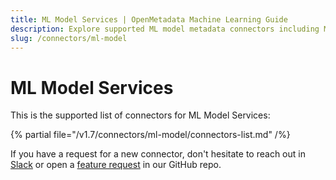 ```yaml
---
title: ML Model Services | OpenMetadata Machine Learning Guide
description: Explore supported ML model metadata connectors including MLflow, SageMaker, and VertexAI.
slug: /connectors/ml-model
---
```


# ML Model Services

This is the supported list of connectors for ML Model Services:

{% partial file="/v1.7/connectors/ml-model/connectors-list.md" /%}

If you have a request for a new connector, don't hesitate to reach out in [Slack](https://slack.open-metadata.org/) or
open a [feature request](https://github.com/open-metadata/OpenMetadata/issues/new/choose) in our GitHub repo.

